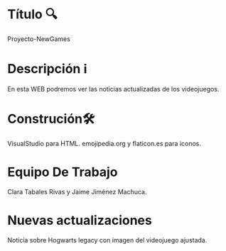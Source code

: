 # Título 🔍

Proyecto-NewGames

# Descripción ℹ️

En esta WEB podremos ver las noticias actualizadas de los videojuegos.

# Construción🛠️

VisualStudio para HTML.
emojipedia.org y flaticon.es para iconos.

# Equipo De Trabajo

Clara Tabales Rivas y Jaime Jiménez Machuca.

# Nuevas actualizaciones
Noticia sobre Hogwarts legacy con imagen del videojuego ajustada.